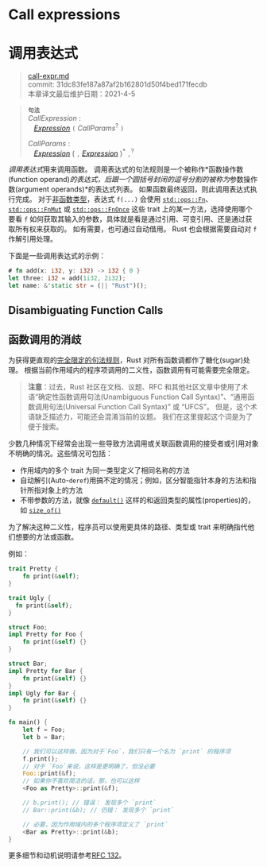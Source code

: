 # Call expressions
# 调用表达式

>[call-expr.md](https://github.com/rust-lang/reference/blob/master/src/expressions/call-expr.md)\
>commit: 31dc83fe187a87af2b162801d50f4bed171fecdb \
>本章译文最后维护日期：2021-4-5

> **<sup>句法</sup>**\
> _CallExpression_ :\
> &nbsp;&nbsp; [_Expression_] `(` _CallParams_<sup>?</sup> `)`
>
> _CallParams_ :\
> &nbsp;&nbsp; [_Expression_]&nbsp;( `,` [_Expression_] )<sup>\*</sup> `,`<sup>?</sup>

*调用表达式*用来调用函数。
调用表达式的句法规则是一个被称作*函数操作数(function operand)*的表达式，后跟一个圆括号封闭的逗号分割的被称为*参数操作数(argument operands)*的表达式列表。
如果函数最终返回，则此调用表达式执行完成。
对于[非函数类型][non-function types]，表达式 `f(...)` 会使用 [`std::ops::Fn`]、[`std::ops::FnMut`] 或 [`std::ops::FnOnce`] 这些 trait 上的某一方法，选择使用哪个要看 `f` 如何获取其输入的参数，具体就是看是通过引用、可变引用、还是通过获取所有权来获取的。
如有需要，也可通过自动借用。
Rust 也会根据需要自动对 `f` 作解引用处理。

下面是一些调用表达式的示例：

```rust
# fn add(x: i32, y: i32) -> i32 { 0 }
let three: i32 = add(1i32, 2i32);
let name: &'static str = (|| "Rust")();
```

## Disambiguating Function Calls
## 函数调用的消歧

为获得更直观的[完全限定的句法规则][fully-qualified syntax]，Rust 对所有函数调都作了糖化(sugar)处理。
根据当前作用域内的程序项调用的二义性，函数调用有可能需要完全限定。

> **注意**：过去，Rust 社区在文档、议题、RFC 和其他社区文章中使用了术语“确定性函数调用句法(Unambiguous Function Call Syntax)”、“通用函数调用句法(Universal Function Call Syntax)” 或 “UFCS”。
> 但是，这个术语缺乏描述力，可能还会混淆当前的议题。
> 我们在这里提起这个词是为了便于搜索。

少数几种情况下经常会出现一些导致方法调用或关联函数调用的接受者或引用对象不明确的情况。这些情况可包括：

* 作用域内的多个 trait 为同一类型定义了相同名称的方法
* 自动解引(Auto-`deref`)用搞不定的情况；例如，区分智能指针本身的方法和指针所指对象上的方法
* 不带参数的方法，就像 [`default()`] 这样的和返回类型的属性(properties)的，如 [`size_of()`]

为了解决这种二义性，程序员可以使用更具体的路径、类型或 trait 来明确指代他们想要的方法或函数。

例如：

```rust
trait Pretty {
    fn print(&self);
}

trait Ugly {
  fn print(&self);
}

struct Foo;
impl Pretty for Foo {
    fn print(&self) {}
}

struct Bar;
impl Pretty for Bar {
    fn print(&self) {}
}
impl Ugly for Bar {
    fn print(&self) {}
}

fn main() {
    let f = Foo;
    let b = Bar;

    // 我们可以这样做，因为对于`Foo`，我们只有一个名为 `print` 的程序项
    f.print();
    // 对于 `Foo`来说，这样是更明确了，但没必要
    Foo::print(&f);
    // 如果你不喜欢简洁的话，那，也可以这样
    <Foo as Pretty>::print(&f);

    // b.print(); // 错误： 发现多个 `print`
    // Bar::print(&b); // 仍错： 发现多个 `print`

    // 必要，因为作用域内的多个程序项定义了 `print`
    <Bar as Pretty>::print(&b);
}
```

更多细节和动机说明请参考[RFC 132]。

[RFC 132]: https://github.com/rust-lang/rfcs/blob/master/text/0132-ufcs.md
[_Expression_]: ../expressions.md
[`default()`]: https://doc.rust-lang.org/std/default/trait.Default.html#tymethod.default
[`size_of()`]: https://doc.rust-lang.org/std/mem/fn.size_of.html
[`std::ops::FnMut`]: https://doc.rust-lang.org/std/ops/trait.FnMut.html
[`std::ops::FnOnce`]: https://doc.rust-lang.org/std/ops/trait.FnOnce.html
[`std::ops::Fn`]: https://doc.rust-lang.org/std/ops/trait.Fn.html
[automatically dereferenced]: field-expr.md#automatic-dereferencing
[fully-qualified syntax]: ../paths.md#qualified-paths
[non-function types]: ../types/function-item.md